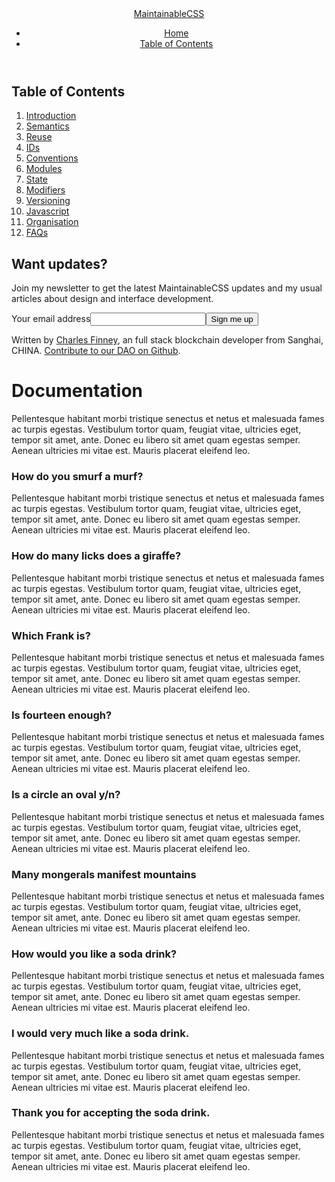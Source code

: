 <link rel="stylesheet" href="./docs/assets/css/maintainable.css" type="text/css" media="all">
<body><header class="header" role="banner"><div class="header-inner"><div class="logo"><a href="/">MaintainableCSS</a></div><nav class="navigation"><ul><li><a class="" href="/">Home</a></li><li><a class="navigation-isActive" href="/chapters/">Table of Contents</a></li></ul></nav></div></header><main><h2 id="chapters">Table of Contents</h2><ol><li><a href="/chapters/introduction/"> Introduction </a></li><li><a href="/chapters/semantics/"> Semantics </a></li><li><a href="/chapters/reuse/"> Reuse </a></li><li><a href="/chapters/ids/"> IDs </a></li><li><a href="/chapters/conventions/"> Conventions </a></li><li><a href="/chapters/modules/"> Modules </a></li><li><a href="/chapters/state/"> State </a></li><li><a href="/chapters/modifiers/"> Modifiers </a></li><li><a href="/chapters/versioning/"> Versioning </a></li><li><a href="/chapters/javascript/"> Javascript </a></li><li><a href="/chapters/organisation/"> Organisation </a></li><li><a href="/chapters/faqs/"> FAQs </a></li></ol></main><div class="subscribeForm"><div class="subscribeForm-inner"><form action="//charlesfinney.us9.list-manage.com/subscribe/post?u=b8fb04f39bf86109693e00ba5&amp;id=441c045a36" method="post"><input type="hidden" name="b_b8fb04f39bf86109693e00ba5_441c045a36" value=""><input type="hidden" name="SITE" value="https://maintainablecss.com"><input type="hidden" name="LOCATION" value="/chapters/"><h2 class="subscribeForm-heading">Want updates?</h2><p>Join my newsletter to get the latest MaintainableCSS updates and my usual articles about design and interface development.</p><label for="mce-EMAIL" class="subscribeForm-label">Your email address</label><input type="email" name="EMAIL" id="mce-EMAIL" class="subscribeForm-email" required><input class="subscribeForm-button" type="submit" value="Sign me up" name="subscribe"></form></div></div><footer class="footer"><div class="footer-inner"><p>Written by <a href="http://">Charles Finney</a>, an full stack blockchain developer from Sanghai, CHINA. <a href="http://github.com/charlesfinney">Contribute to our DAO on Github</a>.</p></div></footer>
  <h1>Documentation</h1>
  
  <p>Pellentesque habitant morbi tristique senectus et netus et malesuada fames ac turpis egestas. Vestibulum tortor quam, feugiat vitae, ultricies eget, tempor sit amet, ante. Donec eu libero sit amet quam egestas semper. Aenean ultricies mi vitae est. Mauris placerat eleifend leo.</p>  
  
  <div class="all-questions">
  
  <h3 id="one">How do you smurf a murf?</h3>
  
  <p>Pellentesque habitant morbi tristique senectus et netus et malesuada fames ac turpis egestas. Vestibulum tortor quam, feugiat vitae, ultricies eget, tempor sit amet, ante. Donec eu libero sit amet quam egestas semper. Aenean ultricies mi vitae est. Mauris placerat eleifend leo.</p>  
  
  <h3 id="two">How do many licks does a giraffe?</h3>
  
  <p>Pellentesque habitant morbi tristique senectus et netus et malesuada fames ac turpis egestas. Vestibulum tortor quam, feugiat vitae, ultricies eget, tempor sit amet, ante. Donec eu libero sit amet quam egestas semper. Aenean ultricies mi vitae est. Mauris placerat eleifend leo.</p>  
  
  <h3 id="three">Which Frank is?</h3>
  
  <p>Pellentesque habitant morbi tristique senectus et netus et malesuada fames ac turpis egestas. Vestibulum tortor quam, feugiat vitae, ultricies eget, tempor sit amet, ante. Donec eu libero sit amet quam egestas semper. Aenean ultricies mi vitae est. Mauris placerat eleifend leo.</p>  
  
  <h3 id="four">Is fourteen enough?</h3>
  
  <p>Pellentesque habitant morbi tristique senectus et netus et malesuada fames ac turpis egestas. Vestibulum tortor quam, feugiat vitae, ultricies eget, tempor sit amet, ante. Donec eu libero sit amet quam egestas semper. Aenean ultricies mi vitae est. Mauris placerat eleifend leo.</p>  
  
  <h3 id="five">Is a circle an oval y/n?</h3>
  
  <p>Pellentesque habitant morbi tristique senectus et netus et malesuada fames ac turpis egestas. Vestibulum tortor quam, feugiat vitae, ultricies eget, tempor sit amet, ante. Donec eu libero sit amet quam egestas semper. Aenean ultricies mi vitae est. Mauris placerat eleifend leo.</p>  
  
  <h3 id="six">Many mongerals manifest mountains</h3>
  
  <p>Pellentesque habitant morbi tristique senectus et netus et malesuada fames ac turpis egestas. Vestibulum tortor quam, feugiat vitae, ultricies eget, tempor sit amet, ante. Donec eu libero sit amet quam egestas semper. Aenean ultricies mi vitae est. Mauris placerat eleifend leo.</p>  
  
  <h3 id="seven">How would you like a soda drink?</h3>
  
  <p>Pellentesque habitant morbi tristique senectus et netus et malesuada fames ac turpis egestas. Vestibulum tortor quam, feugiat vitae, ultricies eget, tempor sit amet, ante. Donec eu libero sit amet quam egestas semper. Aenean ultricies mi vitae est. Mauris placerat eleifend leo.</p>  
  
  <h3 id="eight">I would very much like a soda drink.</h3>
  
  <p>Pellentesque habitant morbi tristique senectus et netus et malesuada fames ac turpis egestas. Vestibulum tortor quam, feugiat vitae, ultricies eget, tempor sit amet, ante. Donec eu libero sit amet quam egestas semper. Aenean ultricies mi vitae est. Mauris placerat eleifend leo.</p>  
  
  <h3 id="nine">Thank you for accepting the soda drink.</h3>
  
  <p>Pellentesque habitant morbi tristique senectus et netus et malesuada fames ac turpis egestas. Vestibulum tortor quam, feugiat vitae, ultricies eget, tempor sit amet, ante. Donec eu libero sit amet quam egestas semper. Aenean ultricies mi vitae est. Mauris placerat eleifend leo.</p> 
    
  </div>
  
</article>
